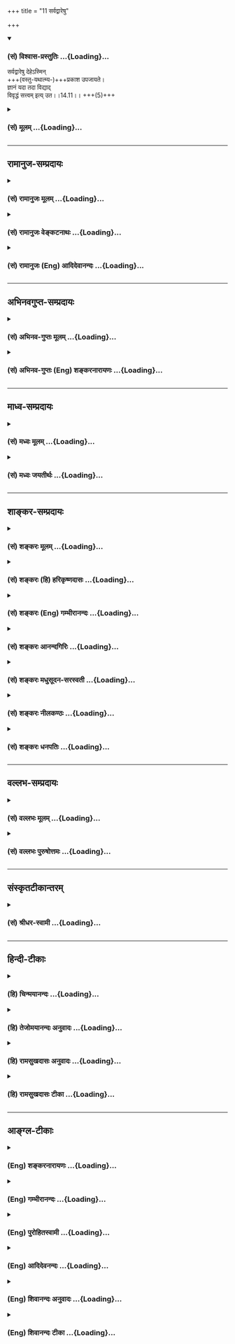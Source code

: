 +++
title = "11 सर्वद्वारेषु"

+++
<div class="js_include" newlevelforh1="3" title="(सं) विश्वास-प्रस्तुतिः" unfilled url="/purANam/mahAbhAratam/06-bhIShma-parva/02-bhagavad-gItA-parva/saMskRtam/vishvAsa-prastutiH/14_guNa-traya-vibhAga-y/11_sarvadvAreShu.md">
<details open><summary><h3>(सं) विश्वास-प्रस्तुतिः ...{Loading}...</h3></summary>

सर्वद्वारेषु देहेऽस्मिन्  
+++(वस्तु-यथात्म्य-)+++प्रकाश उपजायते।  
ज्ञानं यदा तदा विद्याद्  
विवृद्धं सत्त्वम् इत्य् उत।।14.11।। +++(5)+++

</details>
</div>
<div class="js_include collapsed" newlevelforh1="3" title="(सं) मूलम्" unfilled url="/purANam/mahAbhAratam/06-bhIShma-parva/02-bhagavad-gItA-parva/saMskRtam/mUlam/14_guNa-traya-vibhAga-y/11_sarvadvAreShu.md">
<details><summary><h3>(सं) मूलम् ...{Loading}...</h3></summary>

सर्वद्वारेषु देहेऽस्मिन्प्रकाश उपजायते।  
ज्ञानं यदा तदा विद्याद्विवृद्धं सत्त्वमित्युत।।14.11।।
</details>
</div>


_________________
## रामानुज-सम्प्रदायः
<div class="js_include collapsed" newlevelforh1="3" title="(सं) रामानुजः मूलम्" unfilled url="/purANam/mahAbhAratam/06-bhIShma-parva/02-bhagavad-gItA-parva/saMskRtam/rAmAnujaH/mUlam/14_guNa-traya-vibhAga-y/11_sarvadvAreShu.md">
<details><summary><h3>(सं) रामानुजः मूलम् ...{Loading}...</h3></summary>

।।14.11।। सर्वेषु चक्षुरादिषु ज्ञान**द्वारेषु यदा** वस्तुयाथात्म्यप्रकाशे
**ज्ञानम् उपजायते;** **तदा अस्मिन् देहे सत्त्वं प्रवृद्धम् इति
विद्यात्।**

</details>
</div>
<div class="js_include collapsed" newlevelforh1="3" title="(सं) रामानुजः वेङ्कटनाथः" unfilled url="/purANam/mahAbhAratam/06-bhIShma-parva/02-bhagavad-gItA-parva/saMskRtam/rAmAnujaH/venkaTanAthaH/14_guNa-traya-vibhAga-y/11_sarvadvAreShu.md">
<details><summary><h3>(सं) रामानुजः वेङ्कटनाथः ...{Loading}...</h3></summary>

  
  
।।14.11।। ते च कुतो ज्ञाते चिकित्सितव्ये इत्यत्रसर्वद्वारेषु
इत्यादिश्लोकत्रयमवतारयति -- तच्चेति। नात्र द्वारशब्दो नवद्वारविषयः
नाप्येकादशेन्द्रियविषयः; तेषां सर्वेषां ज्ञानेनानन्वयात्
अतश्चैतन्यप्रसरद्वारभूतमनष्षष्ठज्ञानेन्द्रियवर्गपर इत्याह --
चक्षुरादिज्ञानद्वारेष्विति। प्रकाशशब्दोऽत्र न प्रथमान्तः; ज्ञानशब्देन
पुनरुक्तिप्रसङ्गात्; प्रकाश इत्यस्य व्याख्यानं ज्ञानमितीति (शं.)
कैश्चिदुक्तस्य क्लिष्टत्वात्। सप्तमन्यन्तत्वे तु
ज्ञानफलभूतव्यवहारानुगुण्यविषयतया वा; प्रकाश्यस्वरूपादिपरतया वा;
ज्ञानशब्देन मनोवृत्तिविवक्षया वा; अन्वय उपपद्यत इत्यभिप्रायेणाह --
वस्तुयाथात्म्यप्रकाशे ज्ञानमिति। एतेनप्रकाश आलोकस्थानीयः; ज्ञानं
चक्षुस्स्थानीयम् इति वदन्तो निरस्ताः। एकस्यैव योगिनः
सौभर्यादेर्युगपत्परिगृहीतानेकदेहस्य देहभेदेन
गुणभेदवृद्धिसम्भवज्ञापनार्थं युगपन्महाप्रलयादिवत्सर्वसाधारण्यपरिहारार्थं
चअस्मिन् देहे इति विशेषितमित्याह -- तदा तस्मिन् देहे सत्त्वं
प्रवृद्धमिति।  
  

</details>
</div>
<div class="js_include collapsed" newlevelforh1="3" title="(सं) रामानुजः (Eng) आदिदेवानन्दः" unfilled url="/purANam/mahAbhAratam/06-bhIShma-parva/02-bhagavad-gItA-parva/saMskRtam/rAmAnujaH/english/AdidevAnandaH/14_guNa-traya-vibhAga-y/11_sarvadvAreShu.md">
<details><summary><h3>(सं) रामानुजः (Eng) आदिदेवानन्दः ...{Loading}...</h3></summary>

14.11 When the light of knowledge shines revealing the truth of things
emerging through all the gateways of knowledge such as the eyes etc., in
the body, one should know that Sattva is prevailing.

</details>
</div>


_________________
## अभिनवगुप्त-सम्प्रदायः
<div class="js_include collapsed" newlevelforh1="3" title="(सं) अभिनव-गुप्तः मूलम्" unfilled url="/purANam/mahAbhAratam/06-bhIShma-parva/02-bhagavad-gItA-parva/saMskRtam/abhinava-guptaH/mUlam/14_guNa-traya-vibhAga-y/11_sarvadvAreShu.md">
<details><summary><h3>(सं) अभिनव-गुप्तः मूलम् ...{Loading}...</h3></summary>

।।14.11 -- 14.13।। सर्वेत्यादि कुरुनन्दनेत्यन्तम्। सर्वद्वारेषु;
सर्वेन्द्रियेषु। लोभादयः +++(S लोकादिकाः)+++ क्रमेणैव रजस्युद्रिच्यमाने
जायन्ते। एवमप्रकाशादय क्रमेणैव तमोविवृद्धौ ( तमोवृद्धौ) आविर्भवन्ति।

</details>
</div>
<div class="js_include collapsed" newlevelforh1="3" title="(सं) अभिनव-गुप्तः (Eng) शङ्करनारायणः" unfilled url="/purANam/mahAbhAratam/06-bhIShma-parva/02-bhagavad-gItA-parva/saMskRtam/abhinava-guptaH/english/shankaranArAyaNaH/14_guNa-traya-vibhAga-y/11_sarvadvAreShu.md">
<details><summary><h3>(सं) अभिनव-गुप्तः (Eng) शङ्करनारायणः ...{Loading}...</h3></summary>

14.11 See Comment under 14.13

</details>
</div>


_________________
## माध्व-सम्प्रदायः
<div class="js_include collapsed" newlevelforh1="3" title="(सं) मध्वः मूलम्" unfilled url="/purANam/mahAbhAratam/06-bhIShma-parva/02-bhagavad-gItA-parva/saMskRtam/madhvaH/mUlam/14_guNa-traya-vibhAga-y/11_sarvadvAreShu.md">
<details><summary><h3>(सं) मध्वः मूलम् ...{Loading}...</h3></summary>

।।14.11।। Sri Madhvacharya did not comment on this sloka.,

</details>
</div>
<div class="js_include collapsed" newlevelforh1="3" title="(सं) मध्वः जयतीर्थः" unfilled url="/purANam/mahAbhAratam/06-bhIShma-parva/02-bhagavad-gItA-parva/saMskRtam/madhvaH/jayatIrthaH/14_guNa-traya-vibhAga-y/11_sarvadvAreShu.md">
<details><summary><h3>(सं) मध्वः जयतीर्थः ...{Loading}...</h3></summary>

।।14.11।। Sri Jayatirtha did not comment on this sloka.  
  

</details>
</div>


_________________
## शाङ्कर-सम्प्रदायः
<div class="js_include collapsed" newlevelforh1="3" title="(सं) शङ्करः मूलम्" unfilled url="/purANam/mahAbhAratam/06-bhIShma-parva/02-bhagavad-gItA-parva/saMskRtam/shankaraH/mUlam/14_guNa-traya-vibhAga-y/11_sarvadvAreShu.md">
<details><summary><h3>(सं) शङ्करः मूलम् ...{Loading}...</h3></summary>

।।14.11।। --,**सर्वद्वारेषु;** आत्मनः उपलब्धिद्वाराणि श्रोत्रादीनि
सर्वाणि करणानि; तेषु सर्वद्वारेषु अन्तःकरणस्य बुद्धेः वृत्तिः **प्रकाशः
देहे अस्मिन् उपजायते।** तदेव **ज्ञानम्। यदा** एवं प्रकाशो ज्ञानाख्यः
उपजायते; **तदा** ज्ञानप्रकाशेन लिङ्गेन **विद्यात् विवृद्धम्** उद्भूतं
**सत्त्वम् इति उत** अपि।। रजसः उद्भूतस्य इदं चिह्नम् --,

</details>
</div>
<div class="js_include collapsed" newlevelforh1="3" title="(सं) शङ्करः (हि) हरिकृष्णदासः" unfilled url="/purANam/mahAbhAratam/06-bhIShma-parva/02-bhagavad-gItA-parva/saMskRtam/shankaraH/hindI/harikRShNadAsaH/14_guNa-traya-vibhAga-y/11_sarvadvAreShu.md">
<details><summary><h3>(सं) शङ्करः (हि) हरिकृष्णदासः ...{Loading}...</h3></summary>

।।14.11।। जिस समय जो गुण बढ़ा हुआ रहता है; उस समय उसके क्या चिह्न होते
हैं; सो बतलाते हैं --, जब इस शरीरके समस्त द्वारोंमें यानी आत्माकी
उपलब्धिके द्वारभूत जो श्रोत्रादि सब इन्द्रियाँ हैं उनमें; प्रकाश उत्पन्न
हो -- अन्तःकरण यानी बुद्धिकी वृत्तिका नाम प्रकाश है और यही ज्ञान है। यह
ज्ञान नामक प्रकाश जब शरीरके समस्त द्वारोंमें उत्पन्न हो -- तब इस ज्ञानके
प्रकाशरूप चिह्नसे ही समझना चाहिये कि सत्त्वगुण बढ़ा है।

</details>
</div>
<div class="js_include collapsed" newlevelforh1="3" title="(सं) शङ्करः (Eng) गम्भीरानन्दः" unfilled url="/purANam/mahAbhAratam/06-bhIShma-parva/02-bhagavad-gItA-parva/saMskRtam/shankaraH/english/gambhIrAnandaH/14_guNa-traya-vibhAga-y/11_sarvadvAreShu.md">
<details><summary><h3>(सं) शङ्करः (Eng) गम्भीरानन्दः ...{Loading}...</h3></summary>

14.11 Yada, when; prakasah, the illumination-prakasa, illumination, is a
function of the internal organ, intelligence; that itself is jnanam,
knowledge; when this illumination called knowledge upajayate, radiates;
asmin, in this; dehe, body; sarva-dvaresu, through all the doors-all the
sense organs, (viz) ear etc., are the Self's doors of perception;
through all those doors; tada, then; through this indication, viz the
illumination that is knowledge, vidyat, one should know; iti, that;
sattva has vivrddham, increased; uta, greatly \[See A.G.-Tr.\]. This is
the characteristics of rajas when it has become prominent:

</details>
</div>
<div class="js_include collapsed" newlevelforh1="3" title="(सं) शङ्करः आनन्दगिरिः" unfilled url="/purANam/mahAbhAratam/06-bhIShma-parva/02-bhagavad-gItA-parva/saMskRtam/shankaraH/AnandagiriH/14_guNa-traya-vibhAga-y/11_sarvadvAreShu.md">
<details><summary><h3>(सं) शङ्करः आनन्दगिरिः ...{Loading}...</h3></summary>

।।14.11।। उत्तरश्लोकत्रयस्याकाङ्क्षां दर्शयति -- **यदेति।**
सत्त्वोद्भवलिङ्गदर्शनार्थमनन्तरं श्लोकमुत्थापयति -- **उच्यत इति।**
सर्वद्वारेष्वित्यादिसप्तमी निमित्ते नेतव्या।
उतशब्दोऽपिशब्दपर्यायोऽप्यतिशयार्थः।

</details>
</div>
<div class="js_include collapsed" newlevelforh1="3" title="(सं) शङ्करः मधुसूदन-सरस्वती" unfilled url="/purANam/mahAbhAratam/06-bhIShma-parva/02-bhagavad-gItA-parva/saMskRtam/shankaraH/madhusUdana-sarasvatI/14_guNa-traya-vibhAga-y/11_sarvadvAreShu.md">
<details><summary><h3>(सं) शङ्करः मधुसूदन-सरस्वती ...{Loading}...</h3></summary>

।।14.11।। इदानीमुद्भूतानां तेषां लिङ्गान्याह त्रिभिः -- अस्मिन्नात्मनो
भोगायतने देहे सर्वेष्वपि द्वारेषूपलब्धिसाधनेषु श्रोत्रादिकरणेषु यदा
प्रकाशः बुद्धिपरिणामविशेषो विषयाकारः स्वविषयावरणविरोधी दीपवत्; तदेव
ज्ञानं शब्दादिविषय उपजायते तदाऽनेन शब्दादिविषयज्ञानाख्यप्रकाशेन लिङ्गेन
प्रकाशात्मकं सत्त्वं विवृद्धमुद्भूतमिति विद्याज्जानीयात् उत अपि
सुखादिलिङ्गेनापि जानीयादित्यर्थः।

</details>
</div>
<div class="js_include collapsed" newlevelforh1="3" title="(सं) शङ्करः नीलकण्ठः" unfilled url="/purANam/mahAbhAratam/06-bhIShma-parva/02-bhagavad-gItA-parva/saMskRtam/shankaraH/nIlakaNThaH/14_guNa-traya-vibhAga-y/11_sarvadvAreShu.md">
<details><summary><h3>(सं) शङ्करः नीलकण्ठः ...{Loading}...</h3></summary>

।।14.11।। तत्तद्गुणोद्भवलिङ्गान्याह त्रिभिः -- **सर्वेति।** अस्मिन्देहे
यदा सर्वेषु द्वारेषु बाह्याभ्यन्तरविषयोपलब्धिसाधनेषु
बाह्याभ्यन्तरकरणेषु। प्रकाशः स्वस्वविषयावरणविरोधी परिणामविशेषो जायते
तेनच ज्ञानं शब्दादिविषयस्य याथात्म्येन प्रकाशो यदा जायते तदा सत्त्वं
विवृद्धमिति विद्याज्जानीयात्। उत अपि सुखादिलिङ्गेनापि जानीयादित्यर्थः।

</details>
</div>
<div class="js_include collapsed" newlevelforh1="3" title="(सं) शङ्करः धनपतिः" unfilled url="/purANam/mahAbhAratam/06-bhIShma-parva/02-bhagavad-gItA-parva/saMskRtam/shankaraH/dhanapatiH/14_guNa-traya-vibhAga-y/11_sarvadvAreShu.md">
<details><summary><h3>(सं) शङ्करः धनपतिः ...{Loading}...</h3></summary>

।।14.11।। यदा यो गुण उद्भूतो भवति तदा तस्य किं लिङ्गिमित्यागाङ्क्षायामाह
-- सर्वद्वारेष्वति। सर्वाण्यात्मन उपलब्धिद्वाराणि श्रोत्रादीनि करणानि
सर्वद्वाराणि तेषु निमित्तभूतेषु अस्मिन्देहेऽन्तःकरणस्य बुद्धेर्वृत्तिः
प्रकाशस्तदेव ज्ञानं यदैवं प्रकाशः शब्दादिविषयज्ञानाख्य उपजायते तदा
ज्ञानप्रखाशलिङ्गेन सत्त्वं विवृद्धं उद्भूतं विद्याद्विजानीयात्। अप्यर्थक
उतशब्दः सुखादिलिङ्गसमुच्चायार्थः।

</details>
</div>


_________________
## वल्लभ-सम्प्रदायः
<div class="js_include collapsed" newlevelforh1="3" title="(सं) वल्लभः मूलम्" unfilled url="/purANam/mahAbhAratam/06-bhIShma-parva/02-bhagavad-gItA-parva/saMskRtam/vallabhaH/mUlam/14_guNa-traya-vibhAga-y/11_sarvadvAreShu.md">
<details><summary><h3>(सं) वल्लभः मूलम् ...{Loading}...</h3></summary>

।।14.11।। एतच्च कार्योपलब्ध्यै वाऽवगच्छेदित्याह -- सर्वद्वारेष्विति।
श्रोत्रादिषु अस्मिन् भोगायतने शब्दादिज्ञानात्मकः प्रकाश उपपद्यते; ज्ञानं
च सुखं तदा सत्त्वं विवृद्धमिति जानीयात्। उतशब्दश्चार्थे लिङ्गेनेह
विजानीयादित्युक्तम्।

</details>
</div>
<div class="js_include collapsed" newlevelforh1="3" title="(सं) वल्लभः पुरुषोत्तमः" unfilled url="/purANam/mahAbhAratam/06-bhIShma-parva/02-bhagavad-gItA-parva/saMskRtam/vallabhaH/puruShottamaH/14_guNa-traya-vibhAga-y/11_sarvadvAreShu.md">
<details><summary><h3>(सं) वल्लभः पुरुषोत्तमः ...{Loading}...</h3></summary>

  
  
।।14.11।। ननु तदभिभवेन तत्तदुत्पत्तिः कथं न ज्ञातव्या इत्यत आह --
सर्वद्वारेष्विति। अस्मिन् देहे साधनात्मके सर्वद्वारेषु श्रोत्रादिषु यदा
भगवत्सम्बन्धित्वेन प्रकाशो दर्शनमुपजायते; अथवा ज्ञानं; तदा सत्त्वं
विवृद्धं विशेषेण भगवत्सम्बन्धित्वेन विवृद्धं विद्यात्। अयमर्थः --
श्रोत्रद्वारेण भगवत्कथाश्रवणात्मकः; वचनद्वारेण च कीर्तनात्मकः;
प्रसादग्रहणात्मकः; नासाद्वारेण च गन्धादिग्रहणम्। एवं सर्वत्रेति भावः।  
  

</details>
</div>


_________________
## संस्कृतटीकान्तरम्
<div class="js_include collapsed" newlevelforh1="3" title="(सं) श्रीधर-स्वामी" unfilled url="/purANam/mahAbhAratam/06-bhIShma-parva/02-bhagavad-gItA-parva/saMskRtam/shrIdhara-svAmI/14_guNa-traya-vibhAga-y/11_sarvadvAreShu.md">
<details><summary><h3>(सं) श्रीधर-स्वामी ...{Loading}...</h3></summary>

।।14.11।। इदानीं सत्त्वादीनां वृद्धानां लिङ्गान्याह त्रिभिः **--
सर्वद्वारेष्विति**। अस्मिन्नात्मनो भोगायतने देहे सर्वेष्वपि द्वारेषु
श्रोत्रादिषु यदा शब्दादिज्ञानात्मकः प्रकाश उपजायते उत्पद्यते तदा अनेन
प्रकाशलिङ्गेन सत्त्वं विवृद्धं विद्याज्जानीयत्।
उतशब्दात्सुखादिलिङ्गेनापि जानीयादित्युक्तम्।

</details>
</div>


_________________
## हिन्दी-टीकाः
<div class="js_include collapsed" newlevelforh1="3" title="(हि) चिन्मयानन्दः" unfilled url="/purANam/mahAbhAratam/06-bhIShma-parva/02-bhagavad-gItA-parva/hindI/chinmayAnandaH/14_guNa-traya-vibhAga-y/11_sarvadvAreShu.md">
<details><summary><h3>(हि) चिन्मयानन्दः ...{Loading}...</h3></summary>

।।14.11।। सर्वप्रथम; सत्त्वगुण की प्रवृद्धि होने पर उत्पन्न होने वाले
लक्षणों का बोध यहाँ कराया गया है। इसके अगले दो श्लोकों में क्रमश रज और
तम की विवृद्ध स्थिति का वर्णन किया गया है। जब इस देह के समस्त द्वारों मे
प्रकाश उत्पन्न होता है हमें बाह्य जगत् का ज्ञान पंच ज्ञानेन्द्रियों के
द्वारा होता है। स्थूल शरीर में इन इन्द्रियों के निवास स्थानों को गोलक
कहते हैं। इन इन्द्रियों के माध्यम से चैतन्य का प्रकाश; मानों; बाहर जाकर
जगत् की विविध वस्तुओं को प्रकाशित करता है। इस प्रकार हम अपनी श्रोत्र
नेत्रादि इन्द्रियों के द्वारा शब्दरूपादि विषयों को प्रकाशित करते हैं;
अर्थात् उनका बोध प्राप्त करते हैं। इस प्रकार; शीर्ष भाग में स्थित सात
गोलकों में से ज्ञानाग्नि (आत्मा) की सात ज्वालायें फूटकर बाहर निकलती हैं
प्रत्येक ज्वाला एक ही वस्तु विशेष को प्रकाशित करती है। जब इस स्थिति में
हमें वस्तुओं का यथार्थ बोध होता है तो सत्त्वगुण को प्रवृद्ध हुआ समझना
चाहिये। यदि उस समय रज और तम बढ़ते हैं; तो हमारा यथार्थ विषय ग्रहण
अवरुद्ध हो जाता है। यदि रजोगुण से मन क्षुब्ध हो और तमोगुण से बुद्धि
आच्छादित हो गई हो; तो हमें सामान्य लौकिक ज्ञान भी प्राप्त करना कठिन हो
जाता है। अत इन दो गुणों की मात्रा जितनी कम होगी; हमारी निरीक्षण;
विश्लेषण और समझने की बौद्धिक क्षमता उतनी ही अधिक होगी। यह पूर्व में भी
बताया जा चुका है कि चैतन्यस्वरूप आत्मा बुद्धि के माध्यम पर प्रतिबिम्बित
होकर बुद्धि के प्रकाश द्वारा जगत् की वस्तुओं तथा आन्तरिक मनोवृत्तियों को
प्रकाशित करता है। वह सीधे ही उन्हें प्रकाशित नहीं करता। सूर्य का प्रकाश
भी दीवारों पर परावर्तित होकर ही कमरे को प्रकाशित करता है। यह सुविदित तथ्य
है कि परावर्तन के माध्यम के स्वच्छ और स्थित होने पर प्रतिबिम्ब स्पष्ट
होता है; अन्यथा नहीं। रजोगुणजन्य विक्षेपों से बुद्धि मे अस्थिरता आती है
तो तमोगुणजन्य आवरण से अशुद्धि। अत इन दोनों का आधिक्य होने पर बुद्धि का
प्रकाश मन्द पड़ना स्वाभाविक ही है। इसलिए; भगवान् का यह कथन शुद्ध
वैज्ञानिक है कि वस्तुओं के यथार्थ ज्ञान होने के समय अन्तकरण में
सत्त्वगुण प्रवृद्ध होता है। प्रवृद्ध रजोगुण का लक्षण निम्न प्रकार से है

</details>
</div>
<div class="js_include collapsed" newlevelforh1="3" title="(हि) तेजोमयानन्दः अनुवादः" unfilled url="/purANam/mahAbhAratam/06-bhIShma-parva/02-bhagavad-gItA-parva/hindI/tejomayAnandaH/anuvAdaH/14_guNa-traya-vibhAga-y/11_sarvadvAreShu.md">
<details><summary><h3>(हि) तेजोमयानन्दः अनुवादः ...{Loading}...</h3></summary>

।।14.11।। जब इस देह के द्वारों अर्थात् समस्त इन्द्रियों में ज्ञानरूप
प्रकाश उत्पन्न होता है, तब सत्त्वगुण को प्रवृद्ध हुआ जानो।।

</details>
</div>
<div class="js_include collapsed" newlevelforh1="3" title="(हि) रामसुखदासः अनुवादः" unfilled url="/purANam/mahAbhAratam/06-bhIShma-parva/02-bhagavad-gItA-parva/hindI/rAmasukhadAsaH/anuvAdaH/14_guNa-traya-vibhAga-y/11_sarvadvAreShu.md">
<details><summary><h3>(हि) रामसुखदासः अनुवादः ...{Loading}...</h3></summary>

।।14.11।। जब इस मनुष्यशरीरमें सब द्वारों-(इन्द्रियों और अन्तःकरण-) में
प्रकाश (स्वच्छता) और ज्ञान (विवेक) प्रकट हो जाता है, तब जानना चाहिये कि
सत्त्वगुण बढ़ा हुआ है।

</details>
</div>
<div class="js_include collapsed" newlevelforh1="3" title="(हि) रामसुखदासः टीका" unfilled url="/purANam/mahAbhAratam/06-bhIShma-parva/02-bhagavad-gItA-parva/hindI/rAmasukhadAsaH/TIkA/14_guNa-traya-vibhAga-y/11_sarvadvAreShu.md">
<details><summary><h3>(हि) रामसुखदासः टीका ...{Loading}...</h3></summary>

।।14.11।।***व्याख्या--*'सर्वद्वारेषु देहेऽस्मिन् ৷৷. ज्ञानं यदा'--**जिस
समय रजोगुणी और तमोगुणी वृत्तियोंको दबाकर सत्त्वगुण बढ़ता है, उस समय
सम्पूर्ण इन्द्रियोंमें तथा अन्तःकरणमें स्वच्छता, निर्मलता प्रकट हो जाती
है। जैसे सूर्यके प्रकाशमें सब वस्तुएँ साफ-साफ दीखती हैं, ऐसे ही स्वच्छ
बहिःकरण और अन्तःकरणसे शब्दादि पाँचों विषयोंका यथार्थरूपसे ज्ञान होता है।
मनसे किसी भी विषयका ठीक-ठीक मनन-चिन्तन होता है।  
  
इन्द्रियों और अन्तःकरणमें स्वच्छता, निर्मलता होनेसे 'सत् क्या है और असत्
क्या है; कर्तव्य क्या है और अकर्तव्य क्या है; लाभ किसमें है ;और हानि
किसमें है हित किसमें है और अहित किसमें है;' आदि बातोंका स्पष्टतया ज्ञान
(विवेक) हो जाता है।  
  
यहाँ **'देहेऽस्मिन्'** कहनेका तात्पर्य है कि सत्त्वगुणके बढ़नेका अर्थात्
बहिःकरण और अन्तःकरणमें स्वच्छता, निर्मलता और विवेकशक्ति प्रकट होनेका
अवसर इस मनुष्य-शरीरमें ही है, अन्य शरीरोंमें नहीं। भगवान्ने तमोगुणसे
बँधनेवालोंके लिये **'सर्वदेहिनाम्'** (14। 8) पदका प्रयोग किया है, जिसका
तात्पर्य है कि रजोगुण-तमोगुण तो अन्य शरीरोंमें भी बढ़ते हैं, पर
सत्त्वगुण मनुष्यशरीरमें ही बढ़ सकता है। अतः मनुष्यको चाहिये कि वह रजोगुण
और तमोगुणपर विजय प्राप्त करके सत्त्वगुणसे भी ऊँचा उठे। इसीमें
मनुष्यजीवनकी सफलता है। भगवान्ने कृपापूर्वक मनुष्यशरीर देकर इन तीनों
गुणोंपर विजय प्राप्त करनेका पूरा अवसर, अधिकार, योग्यता, सामर्थ्य,
स्वतन्त्रता दी है।  
  
**'तदा विद्याद् विवृद्धं सत्त्वमित्युत'--**इन्द्रियों और अन्तःकरणमें
स्वच्छता और विवेकशक्ति आनेपर साधकको यह जानना चाहिये कि अभी सत्त्वगुणकी
वृत्तियाँ बढ़ी हुई हैं और रजोगुण-तमोगुणकी वृत्तियाँ दबी हुई हैं। अतः
साधक कभी भी अपनेमें यह अभिमान न करे कि 'मैं जानकार हो गया हूँ, ज्ञानी हो
गया हूँ' अर्थात् वह सत्त्वगुणके कार्य प्रकाश और ज्ञानको अपना गुण न माने,
प्रत्युत सत्त्वगुणका ही कार्य, लक्षण माने।  
  
यहाँ **'इति विद्यात्'** पदोंका तात्पर्य है कि तीनों गुणोंकी वृत्तियोंका
पैदा होना, बढ़ना और एक गुणकी प्रधानता होनेपर दूसरे दो गुणोंका दबना
आदि-आदि परिवर्तन गुणोंमें ही होते हैं, स्वरूपमें नहीं -- इस बातको
मनुष्यशरीरमें ही ठीक तरहसे समझा जा सकता है। परन्तु मनुष्य भगवान्के दिये
विवेकको महत्त्व न देकर गुणोंके साथ सम्बन्ध जोड़ लेता है और अपनेको
सात्त्विक, राजस या तामस मानने लगता है। मनुष्यको चाहिये कि अपनेको ऐसा न
मानकर सर्वथा निर्विकार, अपरिवर्तनशील जाने।  
  
तीनों गुणोंकी वृत्तियाँ अलग-अलग बनती-बिगड़ती हैं-- इसका सबको अनुभव है।
स्वयं परिवर्तनरहित और इन सब वृत्तियोंको देखनेवाला है। यदि स्वयं भी
बदलनेवाला होता तो इन वृत्तियोंके बनने-बिगड़नेको कौन देखता; परिवर्तनको
परिवर्तनरहित ही जान सकता है।  
  
जब सात्त्विक वृत्तियोंके बढ़नेसे इन्द्रियों और अन्तःकरणमें स्वच्छता,
निर्मलता आ जाती है और विवेक जाग्रत् हो जाता है, तब संसारसे राग हट जाता
है और वैराग्य हो जाता है। अशान्ति मिट जाती है और शान्ति आ जाती है। लोभ
मिट जाता है और उदारता आ जाती है। प्रवृत्ति निष्कामभावपूर्वक होने लगती है
(गीता 18। 9)। भोग और संग्रहके लिये नये-नये कर्मोंका आरम्भ नहीं होता।
मनमें पदार्थों, भोगोंकी आवश्यकता पैदा नहीं होती, प्रत्युत निर्वाहमात्रकी
दृष्टि रहती है। हरेक विषयको समझनेके लिये बुद्धिका विकास होता है। हरेक
कार्य सावधानीपूर्वक और सुचारुरूपसे होता है। कार्योंमें भूल कम होती है।
कभी भूल हो भी जाती है तो उसका सुधार होता है, लापरवाही नहीं होती।
सत्-असत्, कर्तव्य-अकर्तव्यका विवेक स्पष्टतया जाग्रत् रहता है। अतः जिस
समय सात्त्विक वृत्तियाँ बढ़ी हों, उस समय साधकको विशेषरूपसे भजन-ध्यान
आदिमें लग जाना चाहिये। ऐसे समयमें किये गये थोड़े-से साधनसे भी शीघ्र ही
बहुत लाभ हो सकता है।  
  
,***सम्बन्ध--***बढ़े हुए रजोगुणके क्या लक्षण होते हैं--इसको आगेके
श्लोकमें बताते हैं।

</details>
</div>


_________________
## आङ्ग्ल-टीकाः
<div class="js_include collapsed" newlevelforh1="3" title="(Eng) शङ्करनारायणः" unfilled url="/purANam/mahAbhAratam/06-bhIShma-parva/02-bhagavad-gItA-parva/english/shankaranArAyaNaH/14_guNa-traya-vibhAga-y/11_sarvadvAreShu.md">
<details><summary><h3>(Eng) शङ्करनारायणः ...{Loading}...</h3></summary>

14.11. When the knowledge-light arises in all the gates in this body,
then one should also know that the Sattva has increased predominantly.

</details>
</div>
<div class="js_include collapsed" newlevelforh1="3" title="(Eng) गम्भीरानन्दः" unfilled url="/purANam/mahAbhAratam/06-bhIShma-parva/02-bhagavad-gItA-parva/english/gambhIrAnandaH/14_guNa-traya-vibhAga-y/11_sarvadvAreShu.md">
<details><summary><h3>(Eng) गम्भीरानन्दः ...{Loading}...</h3></summary>

14.11 When the illumination that is knowledge radiates in this body
through all the doors (of the senses), then one should know that sattva
has increased greatly.

</details>
</div>
<div class="js_include collapsed" newlevelforh1="3" title="(Eng) पुरोहितस्वामी" unfilled url="/purANam/mahAbhAratam/06-bhIShma-parva/02-bhagavad-gItA-parva/english/purohitasvAmI/14_guNa-traya-vibhAga-y/11_sarvadvAreShu.md">
<details><summary><h3>(Eng) पुरोहितस्वामी ...{Loading}...</h3></summary>

14.11 When the light of knowledge gleams forth from all the gates of the
body, then be sure that Purity prevails.

</details>
</div>
<div class="js_include collapsed" newlevelforh1="3" title="(Eng) आदिदेवनन्दः" unfilled url="/purANam/mahAbhAratam/06-bhIShma-parva/02-bhagavad-gItA-parva/english/AdidevanandaH/14_guNa-traya-vibhAga-y/11_sarvadvAreShu.md">
<details><summary><h3>(Eng) आदिदेवनन्दः ...{Loading}...</h3></summary>

14.11 When knowledge as light illumines from all gateways (i.e., the
senses), then, one should know that Sattva prevails.

</details>
</div>
<div class="js_include collapsed" newlevelforh1="3" title="(Eng) शिवानन्दः अनुवादः" unfilled url="/purANam/mahAbhAratam/06-bhIShma-parva/02-bhagavad-gItA-parva/english/shivAnandaH/anuvAdaH/14_guNa-traya-vibhAga-y/11_sarvadvAreShu.md">
<details><summary><h3>(Eng) शिवानन्दः अनुवादः ...{Loading}...</h3></summary>

14.11 When through every gate (sense) in this body, the wisdom-light
shines, then it may be known that Sattva is predominant.

</details>
</div>
<div class="js_include collapsed" newlevelforh1="3" title="(Eng) शिवानन्दः टीका" unfilled url="/purANam/mahAbhAratam/06-bhIShma-parva/02-bhagavad-gItA-parva/english/shivAnandaH/TIkA/14_guNa-traya-vibhAga-y/11_sarvadvAreShu.md">
<details><summary><h3>(Eng) शिवानन्दः टीका ...{Loading}...</h3></summary>

14.11 सर्वद्वारेषु through every gate (sense); देहे in the body; अस्मिन्
in this; प्रकाशः wisdomlight; उपजायते shines; ज्ञानम् knowledge; यदा
when; तदा then; विद्यात् (it) may be known; विवृद्धम् (is) predominant;
सत्त्वम्,Sattva; इति thus; उत indeed.Commentary When a particular ality
becomes predominant; it reveals its distinctive characteristics in man.
Just as jasmine scatters its fragrance far and wide; so also knowledge
disseminates itself in all directions. Convert Tamas into Rajas and
Rajas into Sattva. Now stand firm in Sattva. You will get increase of
light; purity; peace and harmony. Sattva will lead you upwards. You will
have an upward pull towards the Supreme Light. Sattvic diet; Japa;
meditation; study of holy scriptures; living in seclusion; company of
holy men; singing His Names and glories; and regulation of breath
(Pranayama) will increase Sattva.Introspect. Look within. Watch the
Gunas carefully. Be vigilant. Stand as a doorkeeper. Allow only Sattvic
thoughts to pass through the door of the mental factory. Check Rajas.
Curb Tamas. When Sattva predominates there is unruffled peace of mind;
inner harmony; perfect serenity and tranillity. There is clarity or
clear vision also. The understanding is not clouded. There is
penetrative insight. The door or threshold of intuition is wide open.
The senses will not run towards external objects.The senses are the
avenues of senseknowledge. They are the gateways of perception for the
Self. When light shines in all the gates of the body; such as the eyes;
the ears; etc. (in other words when there is the manifestation of the
BuddhiVritti of the Antahkarana); then knowledge arises. You can
understand by the mark of knowledge that Sattva is predominant. You can
also know that Sattva is increasing by the mark of happiness. Just as
the aspirant knows that Sattva is predominant in him by the marks of
knowledge and happiness; so also he knows by the mark of knowledge that
Rajas and Tamas are gradually decreasing.The ears shun whatever is
improper to be heard. The eyes abandon what they should not look at. The
tongue avoids to speak anything that is not right to speak of. The mind
is not attracted by the sensual objects. Purity thus increases gradually
by Japa; meditation; and selfrestraint. If there is increase of Sattva
or harmony; there is also increase of knowledge. Sattva is the only sure
means for the attainment of the knowledge of the Self. It lays the
foundation of knowledge.

</details>
</div>
